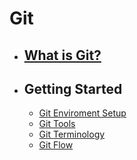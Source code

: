 # Git
  - ## [What is Git?](WhatGit/README.md) 
  - ## Getting Started
    - [Git Enviroment Setup](GettingStarted/Enviroment_Setup/README.md)
    - [Git Tools](GettingStarted/Tools/README.md)
    - [Git Terminology](GettingStarted/Terminology/README.md)
    - [Git Flow](GettingStarted/Flow/README.md)

